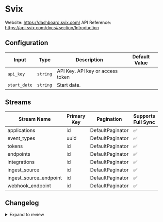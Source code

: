 # Svix
Website: https://dashboard.svix.com/
API Reference: https://api.svix.com/docs#section/Introduction

## Configuration

| Input | Type | Description | Default Value |
|-------|------|-------------|---------------|
| `api_key` | `string` | API Key. API key or access token |  |
| `start_date` | `string` | Start date.  |  |

## Streams
| Stream Name | Primary Key | Pagination | Supports Full Sync | Supports Incremental |
|-------------|-------------|------------|---------------------|----------------------|
| applications | id | DefaultPaginator | ✅ |  ✅  |
| event_types | uuid | DefaultPaginator | ✅ |  ✅  |
| tokens | id | DefaultPaginator | ✅ |  ✅  |
| endpoints | id | DefaultPaginator | ✅ |  ✅  |
| integrations | id | DefaultPaginator | ✅ |  ✅  |
| ingest_source | id | DefaultPaginator | ✅ |  ✅  |
| ingest_source_endpoint | id | DefaultPaginator | ✅ |  ✅  |
| webhook_endpoint | id | DefaultPaginator | ✅ |  ✅  |

## Changelog

<details>
  <summary>Expand to review</summary>

| Version          | Date              | Pull Request | Subject        |
|------------------|-------------------|--------------|----------------|
| 0.0.17 | 2025-10-14 | [67884](https://github.com/airbytehq/airbyte/pull/67884) | Update dependencies |
| 0.0.16 | 2025-10-07 | [67455](https://github.com/airbytehq/airbyte/pull/67455) | Update dependencies |
| 0.0.15 | 2025-09-30 | [66881](https://github.com/airbytehq/airbyte/pull/66881) | Update dependencies |
| 0.0.14 | 2025-09-23 | [66362](https://github.com/airbytehq/airbyte/pull/66362) | Update dependencies |
| 0.0.13 | 2025-09-09 | [66122](https://github.com/airbytehq/airbyte/pull/66122) | Update dependencies |
| 0.0.12 | 2025-08-23 | [64999](https://github.com/airbytehq/airbyte/pull/64999) | Update dependencies |
| 0.0.11 | 2025-08-02 | [64458](https://github.com/airbytehq/airbyte/pull/64458) | Update dependencies |
| 0.0.10 | 2025-07-19 | [63609](https://github.com/airbytehq/airbyte/pull/63609) | Update dependencies |
| 0.0.9 | 2025-07-05 | [62680](https://github.com/airbytehq/airbyte/pull/62680) | Update dependencies |
| 0.0.8 | 2025-06-28 | [61305](https://github.com/airbytehq/airbyte/pull/61305) | Update dependencies |
| 0.0.7 | 2025-05-24 | [60462](https://github.com/airbytehq/airbyte/pull/60462) | Update dependencies |
| 0.0.6 | 2025-05-10 | [60193](https://github.com/airbytehq/airbyte/pull/60193) | Update dependencies |
| 0.0.5 | 2025-05-04 | [59592](https://github.com/airbytehq/airbyte/pull/59592) | Update dependencies |
| 0.0.4 | 2025-04-27 | [59026](https://github.com/airbytehq/airbyte/pull/59026) | Update dependencies |
| 0.0.3 | 2025-04-19 | [58429](https://github.com/airbytehq/airbyte/pull/58429) | Update dependencies |
| 0.0.2 | 2025-04-12 | [57997](https://github.com/airbytehq/airbyte/pull/57997) | Update dependencies |
| 0.0.1 | 2025-04-06 | [57495](https://github.com/airbytehq/airbyte/pull/57495) | Initial release by [@btkcodedev](https://github.com/btkcodedev) via Connector Builder |

</details>
